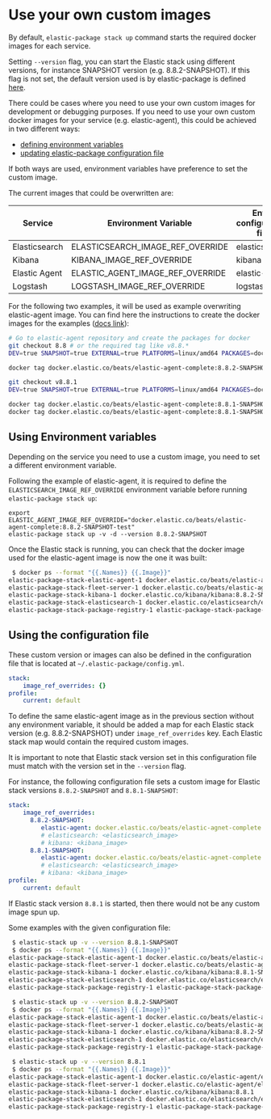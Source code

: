 # Use your own custom images

By default, `elastic-package stack up` command starts the required docker images for each service.

Setting `--version` flag, you can start the Elastic stack using different versions, for instance SNAPSHOT version (e.g. 8.8.2-SNAPSHOT).
If this flag is not set, the default version used is by elastic-package is defined [here](../../internal/install/stack_version.go).

There could be cases where you need to use your own custom images for development or debugging purposes.
If you need to use your own custom docker images for your service (e.g. elastic-agent), this could be
achieved in two different ways:
- [defining environment variables](#using-environment-variables)
- [updating elastic-package configuration file](#using-the-configuration-file)

If both ways are used, environment variables have preference to set the custom image.

The current images that could be overwritten are:

| Service | Environment Variable | Entry configuration file |
| --- | --- | --- |
| Elasticsearch | ELASTICSEARCH_IMAGE_REF_OVERRIDE | elasticsearch |
| Kibana | KIBANA_IMAGE_REF_OVERRIDE | kibana |
| Elastic Agent | ELASTIC_AGENT_IMAGE_REF_OVERRIDE | elastic-agent |
| Logstash | LOGSTASH_IMAGE_REF_OVERRIDE | logstash |


For the following two examples, it will be used as example overwriting elastic-agent image.
You can find here the instructions to create the docker images for the examples ([docs link](https://github.com/elastic/elastic-agent#packaging)):

```bash
# Go to elastic-agent repository and create the packages for docker
git checkout 8.8 # or the required tag like v8.8.*
DEV=true SNAPSHOT=true EXTERNAL=true PLATFORMS=linux/amd64 PACKAGES=docker  mage -v package

docker tag docker.elastic.co/beats/elastic-agent-complete:8.8.2-SNAPSHOT docker.elastic.co/beats/elastic-agent-complete:8.8.2-SNAPSHOT-test

git checkout v8.8.1
DEV=true SNAPSHOT=true EXTERNAL=true PLATFORMS=linux/amd64 PACKAGES=docker  mage -v package

docker tag docker.elastic.co/beats/elastic-agent-complete:8.8.1-SNAPSHOT docker.elastic.co/beats/elastic-agent-complete:8.8.1-SNAPSHOT-test
docker tag docker.elastic.co/beats/elastic-agent-complete:8.8.1-SNAPSHOT docker.elastic.co/beats/elastic-agent-complete:8.8.1-SNAPSHOT-foo
```

## Using Environment variables

Depending on the service you need to use a custom image, you need to set a different environment variable.

Following the example of elastic-agent, it is required to define the `ELASTICSEARCH_IMAGE_REF_OVERRIDE` environment variable before running `elastic-package stack up`:
```
export ELASTIC_AGENT_IMAGE_REF_OVERRIDE="docker.elastic.co/beats/elastic-agent-complete:8.8.2-SNAPSHOT-test"
elastic-package stack up -v -d --version 8.8.2-SNAPSHOT
```

Once the Elastic stack is running, you can check that the docker image used for the elastic-agent image is now the one it was built:

```bash
 $ docker ps --format "{{.Names}} {{.Image}}"
elastic-package-stack-elastic-agent-1 docker.elastic.co/beats/elastic-agent-complete:8.8.2-SNAPSHOT-test
elastic-package-stack-fleet-server-1 docker.elastic.co/beats/elastic-agent-complete:8.8.2-SNAPSHOT-test
elastic-package-stack-kibana-1 docker.elastic.co/kibana/kibana:8.8.2-SNAPSHOT
elastic-package-stack-elasticsearch-1 docker.elastic.co/elasticsearch/elasticsearch:8.8.2-SNAPSHOT
elastic-package-stack-package-registry-1 elastic-package-stack-package-registry
```

## Using the configuration file

These custom version or images can also be defined in the configuration file that is located at
`~/.elastic-package/config.yml`.

```yaml
stack:
    image_ref_overrides: {}
profile:
    current: default
```

To define the same elastic-agent image as in the previous section without any environment variable,
it should be added a map for each Elastic stack version (e.g. 8.8.2-SNAPSHOT) under `image_ref_overrides` key.
Each Elastic stack map would contain the required custom images.

It is important to note that Elastic stack version set in this configuration file must match with the version
set in the `--version` flag.

For instance, the following configuration file sets a custom image for Elastic stack versions `8.8.2-SNAPSHOT` and `8.8.1-SNAPSHOT`:

```yaml
stack:
    image_ref_overrides:
      8.8.2-SNAPSHOT:
         elastic-agent: docker.elastic.co/beats/elastic-agnet-complete:8.8-2-SNAPSHOT-test
         # elasticsearch: <elasticsearch_image>
         # kibana: <kibana_image>
      8.8.1-SNAPSHOT:
         elastic-agent: docker.elastic.co/beats/elastic-agnet-complete:8.8-1-SNAPSHOT-test
         # elasticsearch: <elasticsearch_image>
         # kibana: <kibana_image>
profile:
    current: default
```

If Elastic stack version `8.8.1` is started, then there would not be any custom image spun up.

Some examples with the given configuration file:

```bash
 $ elastic-stack up -v --version 8.8.1-SNAPSHOT
 $ docker ps --format "{{.Names}} {{.Image}}"
elastic-package-stack-elastic-agent-1 docker.elastic.co/beats/elastic-agent-complete:8.8.1-SNAPSHOT-test
elastic-package-stack-fleet-server-1 docker.elastic.co/beats/elastic-agent-complete:8.8.1-SNAPSHOT-test
elastic-package-stack-kibana-1 docker.elastic.co/kibana/kibana:8.8.1-SNAPSHOT
elastic-package-stack-elasticsearch-1 docker.elastic.co/elasticsearch/elasticsearch:8.8.1-SNAPSHOT
elastic-package-stack-package-registry-1 elastic-package-stack-package-registry

 $ elastic-stack up -v --version 8.8.2-SNAPSHOT
 $ docker ps --format "{{.Names}} {{.Image}}"
elastic-package-stack-elastic-agent-1 docker.elastic.co/beats/elastic-agent-complete:8.8.2-SNAPSHOT-test
elastic-package-stack-fleet-server-1 docker.elastic.co/beats/elastic-agent-complete:8.8.2-SNAPSHOT-test
elastic-package-stack-kibana-1 docker.elastic.co/kibana/kibana:8.8.2-SNAPSHOT
elastic-package-stack-elasticsearch-1 docker.elastic.co/elasticsearch/elasticsearch:8.8.2-SNAPSHOT
elastic-package-stack-package-registry-1 elastic-package-stack-package-registry

 $ elastic-stack up -v --version 8.8.1
 $ docker ps --format "{{.Names}} {{.Image}}"
elastic-package-stack-elastic-agent-1 docker.elastic.co/elastic-agent/elastic-agent-complete:8.8.1
elastic-package-stack-fleet-server-1 docker.elastic.co/elastic-agent/elastic-agent-complete:8.8.1
elastic-package-stack-kibana-1 docker.elastic.co/kibana/kibana:8.8.1
elastic-package-stack-elasticsearch-1 docker.elastic.co/elasticsearch/elasticsearch:8.8.1
elastic-package-stack-package-registry-1 elastic-package-stack-package-registry
```
